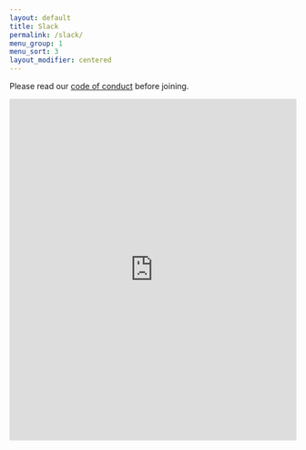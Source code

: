 ```yaml
---
layout: default
title: Slack
permalink: /slack/
menu_group: 1
menu_sort: 3
layout_modifier: centered
---
```


Please read our [code of conduct](/code-of-conduct) before joining.

<iframe src="https://bot.devanooga.com/"
    width="100%"
    height="600"
    frameBorder="0"></iframe>